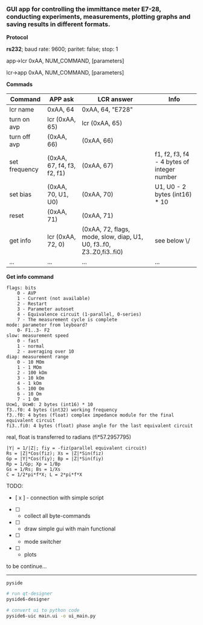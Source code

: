 ### GUI app for controlling the immittance meter E7-28, conducting experiments, measurements, plotting graphs and saving results in different formats.

**Protocol**

**rs232**;  baud rate: 9600; paritet: false; stop: 1

app->lcr 0xAA, NUM_COMMAND, [parameters]

lcr->app 0xAA, NUM_COMMAND, [parameters]

**Commads**

| Command | APP ask | LCR answer | Info|
|---------|---------|------------|--|
| lcr name| 0xAA, 64    | 0xAA, 64, "E728"     |
| turn on avp | lcr (0xAA, 65)     | lcr (0xAA, 65)      |
| turn off avp | (0xAA, 66)    | (0xAA, 66)     |
| set frequency | (0xAA, 67, f4, f3, f2, f1)    | (0xAA, 67)      |f1, f2, f3, f4 - 4 bytes of integer number |
| set bias | (0xAA, 70, U1, U0)    |  (0xAA, 70)     | U1, U0 - 2 bytes (int16) * 10|
| reset | (0xAA, 71)    | (0xAA, 71)     ||
| get info | lcr (0xAA, 72, 0)    | (0xAA, 72, flags, mode, slow, diap, U1, U0, f3..f0, Z3..Z0,fi3..fi0)     | see below \\/|
| ... | ...    | ...     | ... |


**Get info command**

    flags: bits
        0 - AVP
        1 - Current (not available)
        2 - Restart
        3 - Parameter autoset
        4 - Equivalence circuit (1-parallel, 0-series)
        7 - The measurement cycle is complete
    mode: parameter from leyboard?
        0- F1..3- F2
    slow: measurement speed
        0 - fast
        1 - normal
        2 - averaging over 10
    diap: measurement range
        0 - 10 MOm
        1 - 1 MOm
        2 - 100 kOm
        3 - 10 kOm
        4 - 1 kOm
        5 - 100 Om
        6 - 10 Om
        7 - 1 Om
    Uсм1, Uсм0: 2 bytes (int16) * 10
    f3..f0: 4 bytes (int32) working frequency
    f3..f0: 4 bytes (float) complex impedance module for the final equivalent circuit
    fi3..fi0: 4 bytes (float) phase angle for the last equivalent circuit
real, float is transferred to radians (fi*57.2957795)

    |Y| = 1/|Z|; fiy = -fiz(parallel equivalent circuit)
    Rs = |Z|*Cos(fiz); Xs = |Z|*Sin(fiz)
    Gp = |Y|*Cos(fiy); Bp = |Z|*Sin(fiy)
    Rp = 1/Gp; Xp = 1/Bp
    Gs = 1/Rs; Bs = 1/Xs
    C = 1/2*pi*f*X; L = 2*pi*f*X

TODO:
- [ x ] - connection with simple script
- [ ] - collect all byte-commands
- [ ] - draw simple gui with main functional
- [ ] - mode switcher
- [ ] - plots

to be continue...

--------

`pyside`

```bash
# run qt-designer
pyside6-designer
```

```bash
# convert ui to python code
pyside6-uic main.ui -o ui_main.py
```